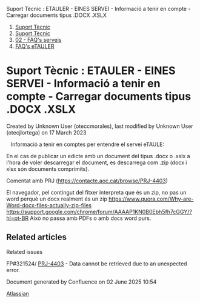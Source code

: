 Suport Tècnic : ETAULER - EINES SERVEI - Informació a tenir en compte - Carregar documents tipus .DOCX .XSLX  

1.  [Suport Tècnic](index.html)
2.  [Suport Tècnic](13893782.html)
3.  [02 - FAQ's serveis](26313393.html)
4.  [FAQ's eTAULER](28705565.html)

Suport Tècnic : ETAULER - EINES SERVEI - Informació a tenir en compte - Carregar documents tipus .DOCX .XSLX
============================================================================================================

Created by Unknown User (oteccmorales), last modified by Unknown User (otecjlortega) on 17 March 2023

   Informació a tenir en comptes per entendre el servei eTAULE:

En el cas de publicar un edicte amb un document del tipus .docx o .xslx a l'hora de voler descarregar el document, es descarrega com .zip (docx i xlsx són documents comprimits).


Comentat amb PRJ (https://contacte.aoc.cat/browse/PRJ-4403)




El navegador, pel contingut del fitxer interpreta que és un zip, no pas un word perquè un docx realment és un zip
https://www.quora.com/Why-are-Word-docx-files-actually-zip-files
https://support.google.com/chrome/forum/AAAAP1KN0B0Ebh5fh7cGGY/?hl=pt-BR
Això no passa amb PDFs o amb docs word purs.

  

Related articles
----------------

  

Related issues

FP#321524/ [PRJ-4403](https://contacte.aoc.cat/browse/PRJ-4403?src=confmacro) - Data cannot be retrieved due to an unexpected error.

Document generated by Confluence on 02 June 2025 10:54

[Atlassian](http://www.atlassian.com/)